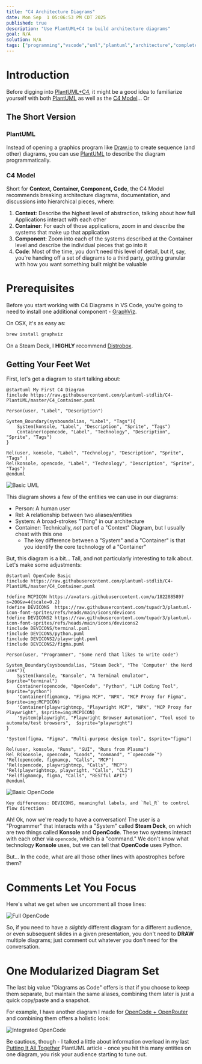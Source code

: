 ```yaml
---
title: "C4 Architecture Diagrams"
date: Mon Sep  1 05:06:53 PM CDT 2025
published: true
description: "Use PlantUML+C4 to build architecture diagrams"
goal: N/A
solution: N/A
tags: ["programming","vscode","uml","plantuml","architecture","complete"]
---
```

# Introduction

Before digging into [PlantUML+C4](https://github.com/plantuml-stdlib/C4-PlantUML), it might be a good idea to familiarize yourself with both [PlantUML](#programming/uml/introduction) as well as the [C4 Model](https://c4model.com/)... Or

## The Short Version

### PlantUML

Instead of opening a graphics program like [Draw.io](https://draw.io) to create sequence (and other) diagrams, you can use [PlantUML](https://plantuml.com/) to describe the diagram programmatically.

### C4 Model

Short for **Context, Container, Component, Code**, the C4 Model recommends breaking architecture diagrams, documentation, and discussions into hierarchical pieces, where:

1. **Context**: Describe the highest level of abstraction, talking about how full Applications interact with each other
2. **Container**: For each of those applications, zoom in and describe the systems that make up that application
3. **Component**: Zoom into each of the systems described at the Container level and describe the individual pieces that go into it
4. **Code**: Most of the time, you don't need this level of detail, but if, say, you're handing off a set of diagrams to a third party, getting granular with how you want something built might be valuable

# Prerequisites

Before you start working with C4 Diagrams in VS Code, you're going to need to install one additional component - [GraphViz](https://graphviz.org/).

On OSX, it's as easy as:

```bash
brew install graphviz
```

On a Steam Deck, I **HIGHLY** recommend [Distrobox](#steamdeck/guides/distrobox).

## Getting Your Feet Wet

First, let's get a diagram to start talking about:

```plantuml
@startuml My First C4 Diagram
!include https://raw.githubusercontent.com/plantuml-stdlib/C4-PlantUML/master/C4_Container.puml

Person(user, "Label", "Description")

System_Boundary(sysboundalias, "Label", "Tags"){
    System(konsole, "Label", "Description", "Sprite", "Tags")
    Container(opencode, "Label", "Technology", "Description", "Sprite", "Tags")
}

Rel(user, konsole, "Label", "Technology", "Description", "Sprite", "Tags" )
Rel(konsole, opencode, "Label", "Technology", "Description", "Sprite", "Tags")
@enduml
```

![Basic UML](/images/thumbnail/c4_basic.png)

This diagram shows a few of the entities we can use in our diagrams:

- Person: A human user
- Rel: A relationship between two aliases/entities
- System: A broad-strokes "Thing" in our architecture
- Container: Technically, _not_ part of a "Context" Diagram, but I usually cheat with this one
    * The key difference between a "System" and a "Container" is that you identify the core technology of a "Container"

But, this diagram is a bit... Tall, and not particularly interesting to talk about. Let's make some adjustments:

```plantuml
@startuml OpenCode Basic
!include https://raw.githubusercontent.com/plantuml-stdlib/C4-PlantUML/master/C4_Container.puml

!define MCPICON https://avatars.githubusercontent.com/u/182288589?s=200&v=4{scale=0.2}
!define DEVICONS  https://raw.githubusercontent.com/tupadr3/plantuml-icon-font-sprites/refs/heads/main/icons/devicons
!define DEVICONS2 https://raw.githubusercontent.com/tupadr3/plantuml-icon-font-sprites/refs/heads/main/icons/devicons2
!include DEVICONS/terminal.puml
!include DEVICONS/python.puml
!include DEVICONS2/playwright.puml
!include DEVICONS2/figma.puml

Person(user, "Programmer", "Some nerd that likes to write code")

System_Boundary(sysboundalias, "Steam Deck", "The 'Computer' the Nerd uses"){
    System(konsole, "Konsole", "A Terminal emulator", $sprite="terminal")
    Container(opencode, "OpenCode", "Python", "LLM Coding Tool", $sprite="python")
    'Container(figmamcp, "Figma MCP", "NPX", "MCP Proxy for Figma", $sprite=img:MCPICON)
    'Container(playwrightmcp, "Playwright MCP", "NPX", "MCP Proxy for Playwright", $sprite=img:MCPICON)
    'System(playwright, "Playwright Browser Automation", "Tool used to automate/test browsers",  $sprite="playwright")
}

'System(figma, "Figma", "Multi-purpose design tool", $sprite="figma")

Rel(user, konsole, "Runs", "GUI", "Runs from Plasma")
Rel_R(konsole, opencode, "Loads", "command", "`opencode`")
'Rel(opencode, figmamcp, "Calls", "MCP")
'Rel(opencode, playwrightmcp, "Calls", "MCP")
'Rel(playwrightmcp, playwright, "Calls", "CLI")
'Rel(figmamcp, figma, "Calls", "RESTful API")
@enduml
```

![Basic OpenCode](/images/thumbnail/c4_opencode.png)

```flare
Key differences: DEVICONS, meaningful labels, and `Rel_R` to control flow direction
```

Ah! Ok, now we're ready to have a conversation! The user is a "Programmer" that interacts with a "System" called **Steam Deck**, on which are two things called **Konsole** and **OpenCode**. These two systems interact with each other via `opencode`, which is a "command." We don't know what technology **Konsole** uses, but we can tell that **OpenCode** uses Python.

But... In the code, what are all those other lines with apostrophes before them?

# Comments Let You Focus

Here's what we get when we uncomment all those lines:

![Full OpenCode](/images/thumbnail/c4_opencode_full.png)

So, if you need to have a _slightly_ different diagram for a different audience, or even subsequent slides in a given presentation, you don't need to **DRAW** multiple diagrams; just comment out whatever you don't need for the conversation.

# One Modularized Diagram Set

The last big value "Diagrams as Code" offers is that if you choose to keep them separate, but maintain the same aliases, combining them later is just a quick copy/paste and a snapshot.

For example, I have another diagram I made for [OpenCode + OpenRouter](#/programming/ai/opencode-setup) and combining them offers a holistic look:

![Integrated OpenCode](images/thumbnail/c4_complete.png)

Be cautious, though - I talked a little about information overload in my last [Putting It All Together](#/programming/uml/all-together) PlantUML article - once you hit this many entities on one diagram, you risk your audience starting to tune out.
